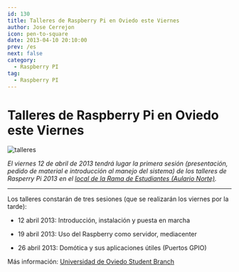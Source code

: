 ```yaml
---
id: 130
title: Talleres de Raspberry Pi en Oviedo este Viernes
author: Jose Cerrejon
icon: pen-to-square
date: 2013-04-10 20:10:00
prev: /es
next: false
category:
  - Raspberry PI
tag:
  - Raspberry PI
---
```


# Talleres de Raspberry Pi en Oviedo este Viernes

![talleres](/images/alcabot_12.jpg)

*El viernes 12 de abril de 2013 tendrá lugar la primera sesión (presentación, pedido de material e introducción al manejo del sistema) de los talleres de Rasperry Pi 2013 en el [local de la Rama de Estudiantes (Aulario Norte)](http://ieeesb-uniovi.es/informacion/localizacion/).*

- - -
Los talleres constarán de tres sesiones (que se realizarán los viernes por la tarde):

* 12 abril 2013: Introducción, instalación y puesta en marcha

* 19 abril 2013: Uso del Raspberry como servidor, mediacenter

* 26 abril 2013: Domótica y sus aplicaciones útiles (Puertos GPIO)

Más información: [Universidad de Oviedo Student Branch](http://ieeesb-uniovi.es/noticias/2013/03/talleres-raspi-2013/)